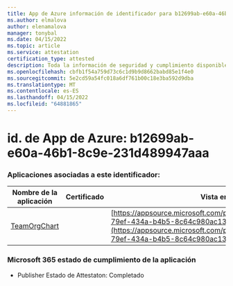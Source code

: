 ```yaml
---
title: App de Azure información de identificador para b12699ab-e60a-46b1-8c9e-231d489947aa
ms.author: elmalova
author: elenamalova
manager: tonybal
ms.date: 04/15/2022
ms.topic: article
ms.service: attestation
certification_type: attested
description: Toda la información de seguridad y cumplimiento disponible para b12699ab-e60a-46b1-8c9e-231d489947aaa.
ms.openlocfilehash: cbfb1f54a759d73c6c1d9b9d8662babd85e1f4e0
ms.sourcegitcommit: 5e2cd59a54fc018a6df761b00c18e3ba592d9dba
ms.translationtype: MT
ms.contentlocale: es-ES
ms.lasthandoff: 04/15/2022
ms.locfileid: "64881865"
---
```

# <a name="azure-app-id-b12699ab-e60a-46b1-8c9e-231d489947aa"></a>id. de App de Azure: b12699ab-e60a-46b1-8c9e-231d489947aaa


### <a name="apps-associated-with-this-id"></a>Aplicaciones asociadas a este identificador:
| **Nombre de la aplicación** | **Certificado** | **Vista en AppSource** |
|--------------|---------------|-----------------------|
| [TeamOrgChart](../forward/teamorgchart.66763c6e-79ef-434a-b4b5-8c64c980ac13.md) |  | [https://appsource.microsoft.com/product/office/teamorgchart.66763c6e-79ef-434a-b4b5-8c64c980ac13](https://appsource.microsoft.com/product/office/teamorgchart.66763c6e-79ef-434a-b4b5-8c64c980ac13) |

### <a name="microsoft-365-app-compliance-status"></a>Microsoft 365 estado de cumplimiento de la aplicación
- Publisher Estado de Attestaton: Completado
